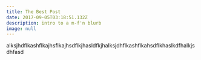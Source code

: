 ```yaml
---
title: The Best Post
date: 2017-09-05T03:18:51.132Z
description: intro to a m-f'n blurb
image: null
---
```

alksjhdflkashflkajhsflkajhsdflkjhasldfkjhalksjdhflkashflkahsdflkhaslkdfhalkjsdhfasd

